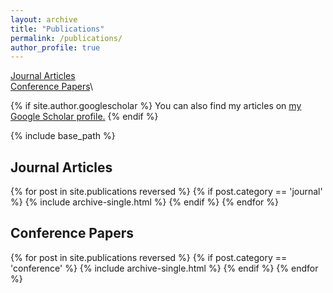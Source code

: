 ```yaml
---
layout: archive
title: "Publications"
permalink: /publications/
author_profile: true
---
```


[Journal Articles](#journal-articles)\
[Conference Papers](#conference-papers)\


{% if site.author.googlescholar %}
  You can also find my articles on <u><a href="{{site.author.googlescholar}}">my Google Scholar profile</a>.</u>
{% endif %}

{% include base_path %}

## Journal Articles
{% for post in site.publications reversed %}
  {% if post.category == 'journal' %}
      {% include archive-single.html %}
  {% endif %}
{% endfor %}


## Conference Papers
{% for post in site.publications reversed %}
  {% if post.category == 'conference' %}
      {% include archive-single.html %}
  {% endif %}
{% endfor %}

